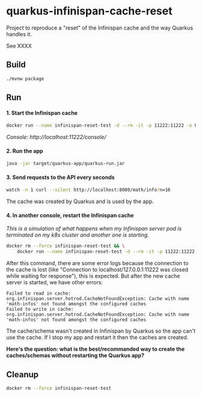 # quarkus-infinispan-cache-reset

Project to reproduce a "reset" of the Infinispan cache and the way Quarkus handles it.

See XXXX

## Build

```sh
./mvnw package
```

## Run

#### 1. Start the Infinispan cache

```sh
docker run --name infinispan-reset-test -d --rm -it -p 11222:11222 -e USER="user" -e PASS="hunter2" quay.io/infinispan/server:14.0
```

*Console: http://localhost:11222/console/*

#### 2. Run the app

```sh
java -jar target/quarkus-app/quarkus-run.jar
```

#### 3. Send requests to the API every seconds

```sh
watch -n 1 curl --silent http://localhost:8080/math/info?n=16
```

The cache was created by Quarkus and is used by the app.

#### 4. In another console, restart the Infinispan cache

*This is a simulation of what happens when my Infinispan server pod is terminated on my k8s cluster and another one is starting.*

```sh
docker rm --force infinispan-reset-test && \
    docker run --name infinispan-reset-test -d --rm -it -p 11222:11222 -e USER="user" -e PASS="hunter2" quay.io/infinispan/server:14.0
```

After this command, there are some error logs because the connection to the cache is lost (like "Connection to localhost/127.0.0.1:11222 was closed while waiting for response"), this is expected.
But after the new cache server is started, we have other errors:

```
Failed to read in cache: org.infinispan.server.hotrod.CacheNotFoundException: Cache with name 'math-infos' not found amongst the configured caches
Failed to write in cache: org.infinispan.server.hotrod.CacheNotFoundException: Cache with name 'math-infos' not found amongst the configured caches
```

The cache/schema wasn't created in Infinispan by Quarkus so the app can't use the cache. If I stop my app and restart it then the caches are created.

**Here's the question: what is the best/recommanded way to create the caches/schemas without restarting the Quarkus app?**

## Cleanup

```sh
docker rm --force infinispan-reset-test
```
